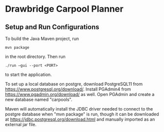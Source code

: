 # Drawbridge Carpool Planner

## Setup and Run Configurations

To build the Java Maven project, run
```
mvn package
```
in the root directory. Then run 
```
./run –gui --port <PORT>
```
to start the application.

To set up a local database on postgre, download 
PostgreSQL11 from https://www.postgresql.org/download/.
Install PGAdmin4 from https://www.pgadmin.org/download/
as well. Open PGAdmin and create a new database named
"carpools".

Maven will automatically install the JDBC driver needed 
to connect to the postgre database when "mvn package" is 
run, though it can be downloaded at 
https://jdbc.postgresql.org/download.html
and manually imported as an external jar file.
